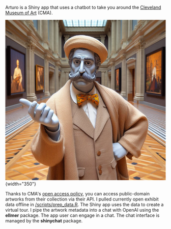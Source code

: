 Arturo is a Shiny app that uses a chatbot to take you around the [Cleveland Museum of Art](https://www.clevelandart.org/) (CMA).

![](resources/arturo.png){width="350"}

Thanks to CMA's [open access policy](https://www.clevelandart.org/open-access), you can access public-domain artworks from their collection via their API. I pulled currently open exhibit data offline in [/scripts/prep_data.R](https://github.com/mpfoley73/arturo/blob/master/scripts/prep_data.R). The Shiny app uses the data to create a virtual tour. I pipe the artwork metadata into a chat with OpenAI using the **ellmer** package. The app user can engage in a chat. The chat interface is managed by the **shinychat** package.
